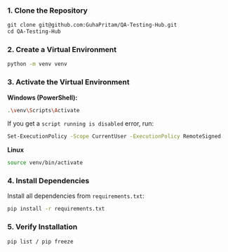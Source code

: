 ### 1. Clone the Repository
````markdown
git clone git@github.com:GuhaPritam/QA-Testing-Hub.git
cd QA-Testing-Hub
````

### 2. Create a Virtual Environment

```bash
python -m venv venv
```

### 3. Activate the Virtual Environment

**Windows (PowerShell):**

```bash
.\venv\Scripts\Activate
```

If you get a `script running is disabled` error, run:

```bash
Set-ExecutionPolicy -Scope CurrentUser -ExecutionPolicy RemoteSigned
```

**Linux**

```bash
source venv/bin/activate
```

### 4. Install Dependencies

Install all dependencies from `requirements.txt`:

```bash
pip install -r requirements.txt
```

### 5. Verify Installation

```bash
pip list / pip freeze
```

